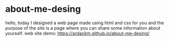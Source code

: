 # about-me-desing
hello, today I designed a web page made using html and css for you and the purpose of the site is a page where you can share some information about yourself.
 web site demo: https://ardackm.github.io/about-me-desing/
